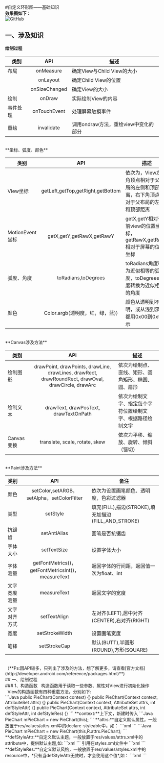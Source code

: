 #自定义环形图——基础知识<br>
**效果图如下：**<br>
<img src="https://github.com/Idtk/CustomView/blob/master/gif/CustomView.gif" alt="GitHub" title="GitHub,Social Coding"/><br>
## 一、涉及知识<br>
**绘制过程**<br>

| 类别        | API           |描述  |
| ------------- |:-------------:|-----|
| 布局     | onMeasure  |  确定View与Child View的大小 |
|         | onLayout  |   确定Child View的位置|
|         | onSizeChanged  |   确定View的大小|
| 绘制     | onDraw  |   实际绘制View的内容|
| 事件处理     | onTouchEvent  |   处理屏幕触摸事件|
| 重绘     | invalidate  |   调用ondraw方法，重绘view中变化的部分|
<br>
**坐标、弧度、颜色**<br>

| 类别        | API           | 描述  |
| ------------- |:-------------:| -----|
| View坐标      | getLeft,getTop,getRight,getBottom   | 依次为，View左上角顶点相对于父布局的左侧和顶部距离，右下角顶点相对于父布局的左侧和顶部距离 |
| MotionEvent坐标      | getX,getY,getRawX,getRawY |   getX,getY相对于当前view的位置坐标，getRawX,getRawY相对于屏幕的位置坐标 |
| 弧度、角度      | toRadians,toDegrees |   toRadians角度转换为近似相等的弧度，toDegrees弧度转换为近似相等的角度| 
| 颜色      | Color.argb(透明度，红，绿，蓝)) |   颜色从透明到不透明，或从浅到深，都用0x00到0xff表示|
<br>
**Canvas涉及方法**</br>

| 类别        | API           | 描述   |  
| ------------- |:-------------:| -----   |  
| 绘制图形      | drawPoint, drawPoints, drawLine, drawLines, drawRect, drawRoundRect, drawOval, drawCircle, drawArc | 依次为绘制点、直线、矩形、圆角矩形、椭圆、圆、扇形 |
| 绘制文本      | drawText, drawPosText, drawTextOnPath |    依次为绘制文字、指定每个字符位置绘制文字、根据路径绘制文字|
| Canvas变换      | translate, scale, rotate, skew |   依次为平移、缩放、旋转、倾斜（错切） |
</br>
**Paint涉及方法**</br>

| 类别        | API           | 备注  |
| ------------- |:-------------:| -----   | 
| 颜色      | setColor,setARGB，setAlpha，setColorFilter | 依次为设置画笔颜色、透明度，色彩过滤器 |
| 类型      | setStyle |   填充(FILL),描边(STROKE),填充加描边(FILL_AND_STROKE) |
| 抗锯齿      | setAntiAlias |   画笔是否抗锯齿 |
| 字体大小      | setTextSize |   设置字体大小 |
| 字体测量      | getFontMetrics()，getFontMetricsInt()，measureText |   返回字体的行间距，返回值一次为float、int |
| 文字宽度测量      | measureText |   返回文字的宽度 |
| 文字对齐方式      | setTextAlign |   左对齐(LEFT),居中对齐(CENTER),右对齐(RIGHT) |
| 宽度      | setStrokeWidth |   设置画笔宽度 |
| 笔锋      | setStrokeCap |   默认(BUTT),半圆形(ROUND),方形(SQUARE) |
<br>
（**Ps:因API较多，只列出了涉及的方法，想了解更多，请查看[官方文档](http://developer.android.com/reference/packages.html)**)<br>
## 一、绘制过程<br>
### 1、构造函数
&nbsp;&nbsp;构造函数用于读取一些参数、属性对View进行初始化操作<br>
&nbsp;&nbsp;View的构造函数有四种重载方法，分别如下:<br>
```Java
public PieChart(Context context) {}
public PieChart(Context context, AttributeSet attrs) {}
public PieChart(Context context, AttributeSet attrs, int defStyleAttr) {}
public PieChart(Context context, AttributeSet attrs, int defStyleAttr, int defStyleRes) {}
```
**context:**上下文，新建时传入
```Java
PieChart mPieChart = new PieChart(this);
```
**attrs:**自定义默认属性，一般放置于res/values/attrs.xml中的declare-styleable中，如：
```xml
<resources>
   <declare-styleable name="PieChart">
       <attr name="showText" format="boolean" />
       <attr name="labelPosition" format="enum">
           <enum name="left" value="0"/>
           <enum name="right" value="1"/>
       </attr>
   </declare-styleable>
</resources>
```
```Java
PieChart mPieChart = new PieChart(this,R.attrs.PieChart);
```
**defStyleAttr:**自定义默认主题，一般放置于res/values/attrs.xml中的attribute中，提供默认主题,如:
```xml
<attr name="customViewStyle" format="reference" /> 
```
引用在styles.xml文件中
```xml
<style name="customviewstyle">  
    <item name="tittle">tittle</item>  
    <item name="textsize">textsize</item>  
</style>  
```
<br>
**defStyleRes:**自定义默认风格，一般放置于res/values/styles.xml中的resource中，*只有当defStyleAttr无效时，才会使用这个值*,如：
```xml
<style name="xml_style">  
    <item name="ponitsize">ponitsize</item>  
    <item name="touchflag">touchflag</item>  
</style>  
```
